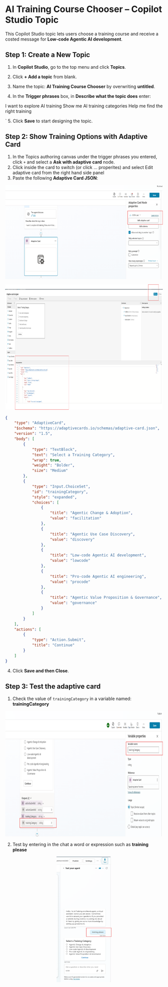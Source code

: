 
#  AI Training Course Chooser – Copilot Studio Topic

This Copilot Studio topic lets users choose a training course and receive a costed message for **Low-code Agentic AI development**.



##  Step 1: Create a New Topic

1. In **Copilot Studio**, go to the top menu and click **Topics**.
2. Click **+ Add a topic** from blank.
3. Name the topic: **AI Training Course Chooser** by overwriting **untitled**.

 
4. In the **Trigger phrases** box, in  **Describe what the topic does** enter:
 

I want to explore AI training
Show me AI training categories
Help me find the right training

 `
5. Click **Save** to start designing the topic.



##  Step 2: Show Training Options with Adaptive Card

1. In the Topics authoring canvas under the trigger phrases you entered, click `+` and select a **Ask with adaptive card** node.
2. Click inside the card to switch (or click ... properites) and select Edit adaptive card from the right hand side panel
3. Paste the following **Adaptive Card JSON**:


<p align="center">
  <img src="Documents/Images/AddAdaptiveCard.png" alt="Environments screen" height="300"/>
</p>

<p align="center">
  <img src="Documents/Images/Adaptivecard options.png" alt="Environments screen" height="400", width="700"/>
</p>



```json
{
    "type": "AdaptiveCard",
    "$schema": "https://adaptivecards.io/schemas/adaptive-card.json",
    "version": "1.5",
    "body": [
        {
            "type": "TextBlock",
            "text": "Select a Training Category",
            "wrap": true,
            "weight": "Bolder",
            "size": "Medium"
        },
        {
            "type": "Input.ChoiceSet",
            "id": "trainingCategory",
            "style": "expanded",
            "choices": [
                {
                    "title": "Agentic Change & Adoption",
                    "value": "facilitation"
                },
                {
                    "title": "Agentic Use Case Discovery",
                    "value": "discovery"
                },
                {
                    "title": "Low-code Agentic AI development",
                    "value": "lowcode"
                },
                {
                    "title": "Pro-code Agentic AI engineering",
                    "value": "procode"
                },
                {
                    "title": "Agentic Value Proposition & Governance",
                    "value": "governance"
                }
            ]
        }
    ],
    "actions": [
        {
            "type": "Action.Submit",
            "title": "Continue"
        }
    ]
}
```


4. Click **Save and then Close**.

##  Step 3: Test the adaptive card
1. Check the value of `trainingCategory` in a variable named: **trainingCategory**
    
<p align="center">
  <img src="Documents/Images/trainingCategory.png" alt="Environments screen" width ="800", height="400" />
</p>

2. Test by entering in the chat a word or expression such as **training please**
 <p align="center">
  <img src="Documents/Images/testadaptivecard.png" alt="prompt", height="400"/>
</p>